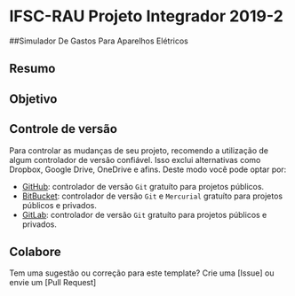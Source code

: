 # IFSC-RAU Projeto Integrador 2019-2
##Simulador De Gastos Para Aparelhos Elétricos


## Resumo




## Objetivo



## Controle de versão

Para controlar as mudanças de seu projeto, recomendo a utilização de algum controlador de versão confiável. Isso exclui alternativas como Dropbox, Google Drive, OneDrive e afins. Deste modo você pode optar por:

- [GitHub](http://www.github.com): controlador de versão `Git` gratuíto para projetos públicos.
- [BitBucket](http://www.bitbucket.com): controlador de versão `Git` e `Mercurial` gratuíto para projetos públicos e privados.
- [GitLab](http://www.gitlab.com): controlador de versão `Git` gratuíto para projetos públicos e privados.

## Colabore

Tem uma sugestão ou correção para este template? Crie uma [Issue] ou envie um [Pull Request]
